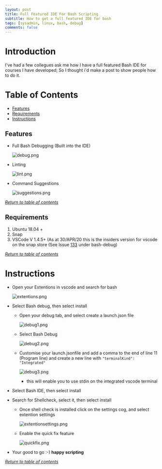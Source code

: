 ```yaml
---
layout: post
title: Full Featured IDE For Bash Scripting
subtitle: How to get a full featured IDE for bash
tags: [sysadmin, linux, bash, debug]
comments: false
---
```


# Introduction
I've had a few collegues ask me how I have a full featured Bash IDE for courses I have developed; So I thought i'd make a post to show people how to do it.

<a name="TOC"></a>
# Table of Contents
   * [Features](#features)
   * [Requirements](#requirements)
   * [Instructions](#instructions)

## Features
* Full Bash Debugging (Built into the IDE)

  ![debug.png](https://angry-bender.github.io/img/bide/debug.png)

* Linting 

  ![lint.png](https://angry-bender.github.io/img/bide/lint.png)

* Command Suggestions
  
  ![suggestions.png](https://angry-bender.github.io/img/bide/suggestions.png)

[*Return to table of contents*](#TOC)

## Requirements
1. Ubuntu 18.04 +
2. Snap
3. VSCode V 1.4.5+ (As at 30/APR/20 this is the insiders version for vscode on the snap store (See Issue [133](https://github.com/rogalmic/vscode-bash-debug/issues/133) under bash-debug)

[*Return to table of contents*](#TOC)

# Instructions
* Open your Extentions in vscode and search for bash
  
  ![extentions.png](https://angry-bender.github.io/img/bide/extentions.png)
  
* Select Bash debug, then select install
  * Open your debug tab, and select create a launch.json file
    
      ![debug1.png](https://angry-bender.github.io/img/bide/debug1.png)
    
  * Select Bash Debug
   
      ![debug2.png](https://angry-bender.github.io/img/bide/debug2.png)
   
  * Customise your launch.jsonfile and add a comma to the end of line 11 (Program line) and create a new line with `"terminalKind": "Integrated"`
   
      ![debug3.png](https://angry-bender.github.io/img/bide/debug3.png)
   
  	* this will enable you to use stdin on the integrated vscode terminal
    
* Select Bash IDE, then select install

* Search for Shellcheck, select it, then select install

  * Once shell check is installed click on the settings cog, and select extention settings
  
    ![extentionsettings.png](https://angry-bender.github.io/img/bide/extentionsettings.png)
  
  * Enable the quick fix feature
  
    ![quickfix.png](https://angry-bender.github.io/img/bide/quickfix.png)
  
* Your good to go :-) **happy scripting**

[*Return to table of contents*](#TOC)


